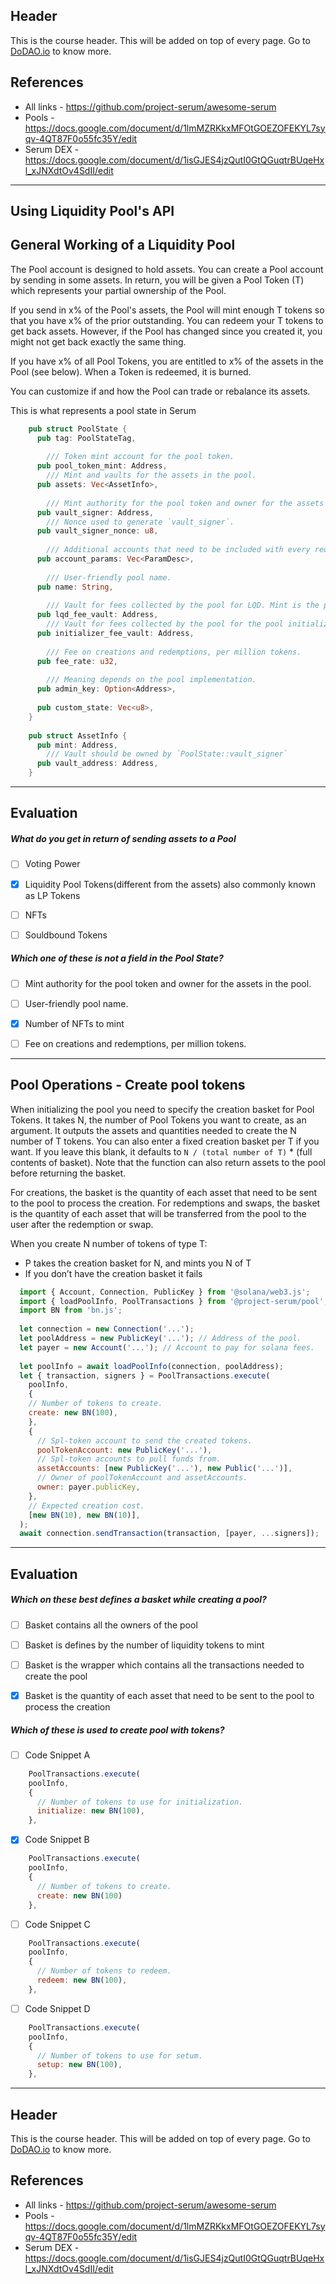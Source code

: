 ## Header
This is the course header. This will be added on top of every page. Go to [DoDAO.io](https://www.dodao.io) to know more.

## References
* All links - https://github.com/project-serum/awesome-serum
* Pools - https://docs.google.com/document/d/1lmMZRKkxMFOtGOEZOFEKYL7syqv-4QT87F0o55fc35Y/edit
* Serum DEX - https://docs.google.com/document/d/1isGJES4jzQutI0GtQGuqtrBUqeHxl_xJNXdtOv4SdII/edit

---

## Using Liquidity Pool's API


## General Working of a Liquidity Pool

The Pool account is designed to hold assets. You can create a Pool account by sending in some assets. In return, you will 
be given a Pool Token (T) which represents your partial ownership of the Pool.

If you send in x% of the Pool's assets, the Pool will mint enough T tokens so that you have x% of the prior outstanding.
You can redeem your T tokens to get back assets. However, if the Pool has changed since you created it, you
might not get back exactly the same thing.

If you have x% of all Pool Tokens, you are entitled to x% of the assets in the Pool (see below). When a Token is redeemed,
it is burned.

You can customize if and how the Pool can trade or rebalance its assets.

This is what represents a pool state in Serum
```rust 
    pub struct PoolState {
      pub tag: PoolStateTag,
        
        /// Token mint account for the pool token.
      pub pool_token_mint: Address,
        /// Mint and vaults for the assets in the pool.
      pub assets: Vec<AssetInfo>,
        
        /// Mint authority for the pool token and owner for the assets in the pool.
      pub vault_signer: Address,
        /// Nonce used to generate `vault_signer`.
      pub vault_signer_nonce: u8,
        
        /// Additional accounts that need to be included with every request.
      pub account_params: Vec<ParamDesc>,
        
        /// User-friendly pool name.
      pub name: String,
        
        /// Vault for fees collected by the pool for LQD. Mint is the pool token mint.
      pub lqd_fee_vault: Address,
        /// Vault for fees collected by the pool for the pool initializer. Mint is the pool token mint.
      pub initializer_fee_vault: Address,
        
        /// Fee on creations and redemptions, per million tokens.
      pub fee_rate: u32,
        
        /// Meaning depends on the pool implementation.
      pub admin_key: Option<Address>,
      
      pub custom_state: Vec<u8>,
    }
      
    pub struct AssetInfo {
      pub mint: Address,
        /// Vault should be owned by `PoolState::vault_signer`
      pub vault_address: Address,
    }      
```


    


---
## Evaluation





##### What do you get in return of sending assets to a Pool  

- [ ]  Voting Power
- [x]  Liquidity Pool Tokens(different from the assets) also commonly known as LP Tokens
- [ ]  NFTs
- [ ]  Souldbound Tokens





##### Which one of these is not a field in the Pool State?  

- [ ]  Mint authority for the pool token and owner for the assets in the pool.
- [ ]  User-friendly pool name.
- [x]  Number of NFTs to mint
- [ ]  Fee on creations and redemptions, per million tokens.

    


---
## Pool Operations - Create pool tokens

When initializing the pool you need to  specify the creation basket for Pool Tokens. It takes N, the number of Pool Tokens you want to
create, as an argument. It outputs the assets and quantities needed to create the N number of T tokens. You can also enter a fixed creation
basket per T if you want. If you leave this blank, it defaults to `N / (total number of T)` * (full contents of basket).
Note that the function can also return assets to the pool before returning the basket.

For creations, the basket is the quantity of each asset that need to be sent to the pool to process the creation. For
redemptions and swaps, the basket is the quantity of each asset that will be transferred from the pool to the user after
the redemption or swap.

When you create N number of tokens of type T:
* P takes the creation basket for N, and mints you N of T
* If you don’t have the creation basket it fails

```js
  import { Account, Connection, PublicKey } from '@solana/web3.js';
  import { loadPoolInfo, PoolTransactions } from '@project-serum/pool';
  import BN from 'bn.js';
  
  let connection = new Connection('...');
  let poolAddress = new PublicKey('...'); // Address of the pool.
  let payer = new Account('...'); // Account to pay for solana fees.
  
  let poolInfo = await loadPoolInfo(connection, poolAddress);
  let { transaction, signers } = PoolTransactions.execute(
    poolInfo,
    {
    // Number of tokens to create.
    create: new BN(100),
    },
    {
      // Spl-token account to send the created tokens.
      poolTokenAccount: new PublicKey('...'),
      // Spl-token accounts to pull funds from.
      assetAccounts: [new PublicKey('...'), new Public('...')],
      // Owner of poolTokenAccount and assetAccounts.
      owner: payer.publicKey,
    },
    // Expected creation cost.
    [new BN(10), new BN(10)],
  );
  await connection.sendTransaction(transaction, [payer, ...signers]);
```


    


---
## Evaluation





##### Which on these best defines a basket while creating a pool?  

- [ ]  Basket contains all the owners of the pool
- [ ]  Basket is defines by the number of liquidity tokens to mint
- [ ]  Basket is the wrapper which contains all the transactions needed to create the pool
- [x]  Basket is the quantity of each asset that need to be sent to the pool to process the creation





##### Which of these is used to create pool with tokens?  

- [ ]  Code Snippet A
  ```javascript
      PoolTransactions.execute(
      poolInfo,
      {
        // Number of tokens to use for initialization.
        initialize: new BN(100),
      },
  ```

- [x]  Code Snippet B
  ```javascript
      PoolTransactions.execute(
      poolInfo,
      {
        // Number of tokens to create.
        create: new BN(100)
      },
  ```

- [ ]  Code Snippet C
  ```javascript
      PoolTransactions.execute(
      poolInfo,
      {
        // Number of tokens to redeem.
        redeem: new BN(100),
      },
  ```

- [ ]  Code Snippet D
  ```javascript
      PoolTransactions.execute(
      poolInfo,
      {
        // Number of tokens to use for setum.
        setup: new BN(100),
      },
  ```


    


---
## Header
This is the course header. This will be added on top of every page. Go to [DoDAO.io](https://www.dodao.io) to know more.

## References
* All links - https://github.com/project-serum/awesome-serum
* Pools - https://docs.google.com/document/d/1lmMZRKkxMFOtGOEZOFEKYL7syqv-4QT87F0o55fc35Y/edit
* Serum DEX - https://docs.google.com/document/d/1isGJES4jzQutI0GtQGuqtrBUqeHxl_xJNXdtOv4SdII/edit
    
